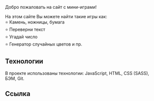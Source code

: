 Добро пожаловать на сайт с мини-играми! 

На этом сайте Вы можете найти такие игры как:
<br>
⭐️ Камень, ножницы, бумага
<br>
⭐️ Переверни текст
<br>
⭐️ Угадай число
<br>
⭐️ Генератор случайных цветов и пр.

## Технологии
В проекте использованы технологии: JavaScript, HTML, CSS (SASS), БЭМ, Git.

## Ссылка
